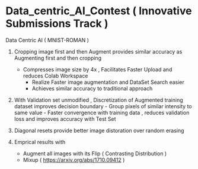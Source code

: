 # Data_centric_AI_Contest ( Innovative Submissions Track ) 
Data Centric AI ( MNIST-ROMAN )

1.  Cropping image first  and then Augment provides similar accuracy as Augmenting first and then cropping 
	- Compresses image size by 4x , Facilitates Faster Upload and reduces Colab Workspace
        - Realize Faster image augmentation and DataSet Search easier
        - Achieves similar accuracy to traditional approach 

2.  With Validation set unmodified , Discretization of Augmented training dataset improves decision boundary
         - Group pixels of similar intensity to same value
         - Faster convergence with training data , reduces validation loss and improves accuracy with Test Set

3.  Diagonal resets provide better image distoration over random erasing

4.  Emprical results with 
	- Augment all images with its Flip  ( Contrasting Distribution )
	- Mixup 			    ( https://arxiv.org/abs/1710.09412 )


